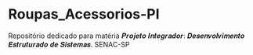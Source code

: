 # Roupas_Acessorios-PI
Repositório dedicado para matéria 𝑷𝒓𝒐𝒋𝒆𝒕𝒐 𝑰𝒏𝒕𝒆𝒈𝒓𝒂𝒅𝒐𝒓: 𝑫𝒆𝒔𝒆𝒏𝒗𝒐𝒍𝒗𝒊𝒎𝒆𝒏𝒕𝒐 𝑬𝒔𝒕𝒓𝒖𝒕𝒖𝒓𝒂𝒅𝒐 𝒅𝒆 𝑺𝒊𝒔𝒕𝒆𝒎𝒂𝒔. SENAC-SP
